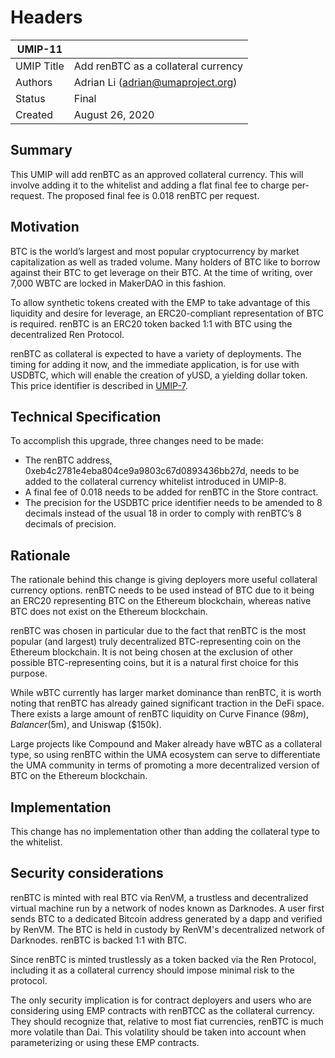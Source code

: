 # Headers

| UMIP-11    |                                     |
| ---------- | ----------------------------------- |
| UMIP Title | Add renBTC as a collateral currency |
| Authors    | Adrian Li (adrian@umaproject.org)   |
| Status     | Final                               |
| Created    | August 26, 2020                     |

## Summary

This UMIP will add renBTC as an approved collateral currency. This will involve adding it to the whitelist and adding a flat final fee to charge per-request. The proposed final fee is 0.018 renBTC per request.

## Motivation

BTC is the world’s largest and most popular cryptocurrency by market capitalization as well as traded volume. Many holders of BTC like to borrow against their BTC to get leverage on their BTC. At the time of writing, over 7,000 WBTC are locked in MakerDAO in this fashion.

To allow synthetic tokens created with the EMP to take advantage of this liquidity and desire for leverage, an ERC20-compliant representation of BTC is required. renBTC is an ERC20 token backed 1:1 with BTC using the decentralized Ren Protocol.

renBTC as collateral is expected to have a variety of deployments. The timing for adding it now, and the immediate application, is for use with USDBTC, which will enable the creation of yUSD, a yielding dollar token. This price identifier is described in [UMIP-7](./umip-7.md).

## Technical Specification

To accomplish this upgrade, three changes need to be made:

- The renBTC address, 0xeb4c2781e4eba804ce9a9803c67d0893436bb27d, needs to be added to the collateral currency whitelist introduced in UMIP-8.
- A final fee of 0.018 needs to be added for renBTC in the Store contract.
- The precision for the USDBTC price identifier needs to be amended to 8 decimals instead of the usual 18 in order to comply with renBTC’s 8 decimals of precision.

## Rationale

The rationale behind this change is giving deployers more useful collateral currency options. renBTC needs to be used instead of BTC due to it being an ERC20 representing BTC on the Ethereum blockchain, whereas native BTC does not exist on the Ethereum blockchain.

renBTC was chosen in particular due to the fact that renBTC is the most popular (and largest) truly decentralized BTC-representing coin on the Ethereum blockchain. It is not being chosen at the exclusion of other possible BTC-representing coins, but it is a natural first choice for this purpose.

While wBTC currently has larger market dominance than renBTC, it is worth noting that renBTC has already gained significant traction in the DeFi space. There exists a large amount of renBTC liquidity on Curve Finance ($98m), Balancer ($5m), and Uniswap ($150k).

Large projects like Compound and Maker already have wBTC as a collateral type, so using renBTC within the UMA ecosystem can serve to differentiate the UMA community in terms of promoting a more decentralized version of BTC on the Ethereum blockchain.

## Implementation

This change has no implementation other than adding the collateral type to the whitelist.

## Security considerations

renBTC is minted with real BTC via RenVM, a trustless and decentralized virtual machine run by a network of nodes known as Darknodes. A user first sends BTC to a dedicated Bitcoin address generated by a dapp and verified by RenVM. The BTC is held in custody by RenVM's decentralized network of Darknodes. renBTC is backed 1:1 with BTC.

Since renBTC is minted trustlessly as a token backed via the Ren Protocol, including it as a collateral currency should impose minimal risk to the protocol.

The only security implication is for contract deployers and users who are considering using EMP contracts with renBTCC as the collateral currency. They should recognize that, relative to most fiat currencies, renBTC is much more volatile than Dai. This volatility should be taken into account when parameterizing or using these EMP contracts.
